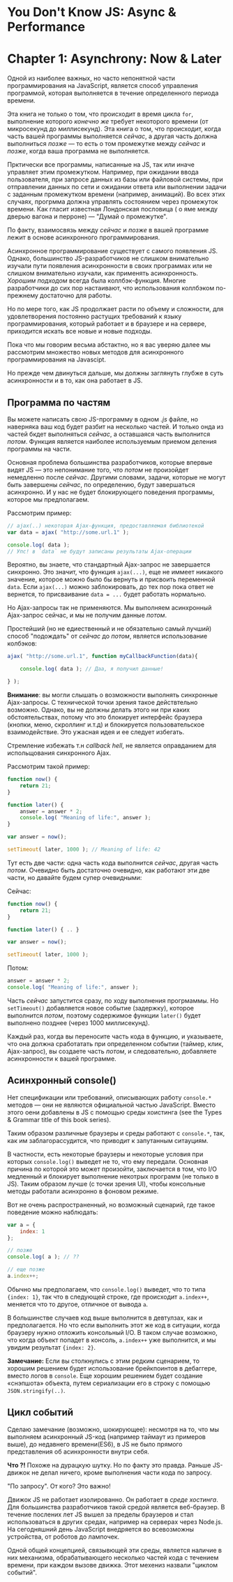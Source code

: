 # You Don't Know JS: Async & Performance
# Chapter 1: Asynchrony: Now & Later

Одной из наиболее важных, но часто непонятной части программирования на JavaScript, является способ управления программой, которая выполняется в течение определенного периода времени.

Эта книга не только о том, что происходит в время цикла `for`, выполнение которого *конечно же* требует некоторого времени (от микросекунд до миллисекунд). Эта книга о том, что происходит, когда часть вашей программы выполняется *сейчас*, а другая часть должна выполниться *позже* — то есть о том промежутке между *сейчас* и *позже*, когда ваша программа не выполняется.

Прктически все программы, написанные на JS, так или иначе управляет этим промежутком. Например, при ожидании ввода пользователя, при запросе данных из базы или файловой системы, при отправлении данных по сети и ожидании ответа или выполнении задачи с заданным промежутком времени (например, анимаций). Во всех этих случаях, прогрмма должна управлять состоянием через промежуток времени. Как гласит известная Лондонская пословица ( о яме между дверью вагона и перроне) — "Думай о промежутке".

По факту, взаимосвязь между *сейчас* и *позже* в вашей программе лежит в основе асинхронного программирования.

Асинхронное программирование существует с самого появления JS. Однако, большинство JS-разработчиков не слишком внимательно изучали пути появления асинхронности в своих программах или не слишком внимательно изучали, как применять асинхронность. *Хорошим подходом* всегда была коллбэк-функция. Многие разработчики до сих пор настаивают, что использования коллбэком по-прежнему достаточно для работы.

Но по мере того, как JS продолжает расти по объему и сложности, для удовлетворения постоянно растущих требований к языку программирования, который работает и в браузере и на сервере, приходится искать все новые и новые подходы.

Пока что мы говорим весьма абстактно, но я вас уверяю далее мы рассмотрим множество новых методов для асинхронного программирования на Javascipt.

Но прежде чем двинуться дальше, мы должны заглянуть глубже в суть асинхронности и в то, как она работает в JS.

## Программа по частям

Вы можете написать свою JS-программу в одном *.js* файле, но наверняка ваш код будет разбит на несколько частей. И только онда из частей бкдет выполняться *сейчас*, а оставшаяся часть выполнится *потом*. Функция является наиболее используемым приемом деления программы на части.

Основная проблема большинства разработчиков, которые впервые видят JS — это непонимание того, что *потом* не произойдет немедленно после *сейчас*. Другими словами, задачи, которые не могут быть завершены *сейчас*, по определению, будут завершаться асинхронно. И у нас не будет блокирующего поведения программы, которое мы предполагаем.

Рассмотрим пример:

```javascript
// ajax(..) некоторая Ajax-функция, предоставляемая библиотекой
var data = ajax( "http://some.url.1" );

console.log( data );
// Упс! в `data` не будут записаны результаты Ajax-операции
```

Вероятно, вы знаете, что стандартный Ajax-запрос не завершается синхронно. Это значит, что функция `ajax(...)`, еще не иммеет никакого значение, которое можно было бы вернуть и присвоить переменной `data`. Если `ajax(...)` можно заблокировать, до тех пор пока ответ не вернется, то присваивание `data = ...` будет работать нормально.

Но Ajax-запросы так не применяются. Мы выполняем асинхронный Ajax-запрос сейчас, и мы не получим данные *потом*.

Простейший (но не едиественный и не обязательно самый лучший) способ "подождать" от *сейчас* до *потом*, является использование колбэков:

```javascript
ajax( "http://some.url.1", function myCallbackFunction(data){

	console.log( data ); // Даа, я получил данные!

} );
```

**Внимание**: вы могли слышать о возможности выполнять синхронные Ajax-запросы. С технической точки зрения такое действтельно возможно. Однако, вы не должны делать этого ни при каких обстоятельствах, потому что это блокирует интерфейс браузера (кнопки, меню, скроллинг и.т.д) и блокируется пользовательское взаимодействие. Это ужасная идея и ее следует избегать.

Стремление избежать т.н *callback hell*, не является оправданием для испольщования синхронного Ajax.

Рассмотрим такой пример:

```javascript
function now() {
	return 21;
}

function later() {
	answer = answer * 2;
	console.log( "Meaning of life:", answer );
}

var answer = now();

setTimeout( later, 1000 ); // Meaning of life: 42
```

Тут есть две части: одна часть кода выполнится *сейчас*, другая часть *потом*. Очевидно быть достаточно очевидно, как работают эти две части, но давайте будем супер очевидными:

Сейчас:

```javascript
function now() {
	return 21;
}

function later() { .. }

var answer = now();

setTimeout( later, 1000 );
```
Потом:

``` javascript
answer = answer * 2;
console.log( "Meaning of life:", answer );
```

Часть *сейчас* запустится сразу, по ходу выполнения прогрмаммы. Но `setTimeout()` добавляется новое событие (задержку), которое выполнится *потом*, поэтому содержимое функции `later()` будет выполнено позднее (через 1000 миллисекунд).

Каждый раз, когда вы переносите часть кода в функцию, и указываете, что она должна сработатать при определенном событии (таймер, клик, Ajax-запрос), вы создаете часть *потом*, и следовательно, добавляете асинхронности к вашей программе.

## Асинхронный console()

Нет спецификации или требований, описывающих работу `console.*` методов — они не являются официальной частью JavaScript. Вместо этого оени добавлены в JS с помощью среды хоистинга (see the Types & Grammar title of this book series).

Таким образом различные браузеры и среды работают с `console.*`, так, как им заблагорассудится, что приводит к запутанным ситауциям.

В частности, есть некоторые браузеры и некоторые условия при которых `console.log()` выведет не то, что ему передали. Основная причина по которой это может произойти, заключается в том, что I/O медленный и блокирует выполнение некотрых программ (не только в JS). Таким образом лучше (с точки зрения UI), чтобы консольные методы работали асинхронно в фоновом режиме.

Вот не очень распространенный, но возможный сценарий, где такое поведение можно наблюдать:

```javascript
var a = {
	index: 1
};

// позже
console.log( a ); // ??

// еще позже
a.index++;
```

Обычно мы предполагаем, что `console.log()` выведет, что то типа `{index: 1}`, так что в следующей строке, где происходит `a.index++`, меняется что то другое, отличное от вывода `a`.


В большинстве случаев код выше выполнится в девтулзах, как и предполагается. Но что если выполнить этот же код в ситуации, когда браузеру нужно отложить консольный I/O. В таком случае возможно, что когда объект попадет в консоль, `a.index++` уже выполнится, и мы увидим результат `{index: 2}`.

**Замечание:** Если вы столкнулись с этим редким сценарием, то хорошим решением будет использование брейкпоинтов в дебаггере, вместо логов в `console`. Еще хорошим решением будет создание «снэпшота» объекта, путем сериализации его в строку с помощью `JSON.stringify(..)`.

## Цикл событий

Сделаю замечание (возможно, шокирующее): несмотря на то, что мы выполняем асинхронный JS-код (например таймаут из примеров выше), до недавнего времени(ES6), в JS не было прямого представления об асинхронности внутри себя.

**Что ?!** Похоже на дурацкую шутку. Но по факту это правда. Раньше JS-движок не делал ничего, кроме выполнения части кода по запросу.

"По запросу". От кого? Это важно!


Движок JS не работает изолированно. Он работает в *среде хостинга*. Для большинства разработчиков такой средой является веб-браузер. В течение послених лет JS вышел за пределы браузеров и стал использоваться в других средах, например на серверах через Node.js. На сегодняшний день JavaScript внедряется во всевозможны устройства, от роботов до лампочек.

Одной общей концепцией, связывющей эти среды, является наличие в них механизма, обрабатывающего несколько частей кода с течением времени, при каждом вызове движка. Этот мехениз назвали "циклом событий".
